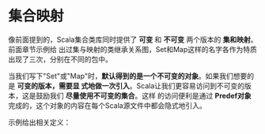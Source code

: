 集合映射
===================================================================================
像前面提到的，Scala集合类库同时提供了 **可变** 和 **不可变** 两个版本的 **集和映射**。前面章节示例给
出过集与映射的类继承关系图，Set和Map这样的名字各作为特质出现了三次，分别在不同的包中。

当我们写下"Set"或"Map"时，**默认得到的是一个不可变的对象**。如果我们想要的是 **可变的版本，需要显
式地做一次引入**。Scala让我们更容易访问到不可变的版本，这是鼓励我们 **尽量使用不可变的集合**。这样
的访问便利是通过 **Predef对象** 完成的，这个对象的内容在每个Scala源文件中都会隐式地引入。

示例给出相关定义：
```scala

```
